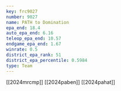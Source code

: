 ```yaml
---
key: frc9027
number: 9027
name: PATH to Domination
epa_end: 18.4
auto_epa_end: 6.16
teleop_epa_end: 10.57
endgame_epa_end: 1.67
winrate: 0.5
district_epa_rank: 51
district_epa_percentile: 0.5984
type: Team
---
```

[[2024mrcmp]]
[[2024paben]]
[[2024pahat]]
